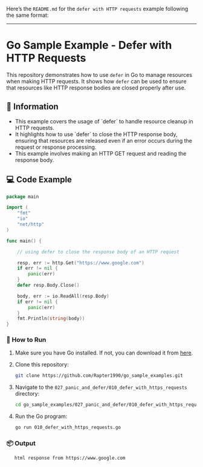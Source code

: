 Here’s the `README.md` for the `defer with HTTP requests` example following the same format:

---

# Go Sample Example - Defer with HTTP Requests

This repository demonstrates how to use `defer` in Go to manage resources when making HTTP requests. It shows how `defer` can be used to ensure that resources like HTTP response bodies are closed properly after use.

## 📖 Information

<ul style="list-style-type:disc">
  <li>This example covers the usage of `defer` to handle resource cleanup in HTTP requests.</li>
  <li>It highlights how to use `defer` to close the HTTP response body, ensuring that resources are released even if an error occurs during the request or response processing.</li>
  <li>This example involves making an HTTP GET request and reading the response body.</li>
</ul>

## 💻 Code Example

```go
package main

import (
	"fmt"
	"io"
	"net/http"
)

func main() {

	// using defer to close the response body of an HTTP request

	resp, err := http.Get("https://www.google.com")
	if err != nil {
		panic(err)
	}
	defer resp.Body.Close()

	body, err := io.ReadAll(resp.Body)
	if err != nil {
		panic(err)
	}
	fmt.Println(string(body))
}
```

### 🏃 How to Run

1. Make sure you have Go installed. If not, you can download it from [here](https://golang.org/dl/).
2. Clone this repository:

   ```bash
   git clone https://github.com/Rapter1990/go_sample_examples.git
   ```

3. Navigate to the `027_panic_and_defer/010_defer_with_https_requests` directory:

   ```bash
   cd go_sample_examples/027_panic_and_defer/010_defer_with_https_requests
   ```

4. Run the Go program:

   ```bash
   go run 010_defer_with_https_requests.go
   ```

### 📦 Output
```bash
   html response from https://www.google.com
```
